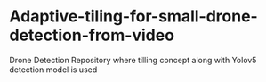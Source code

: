 # Adaptive-tiling-for-small-drone-detection-from-video
Drone Detection Repository where tilling concept along with Yolov5 detection model is used

